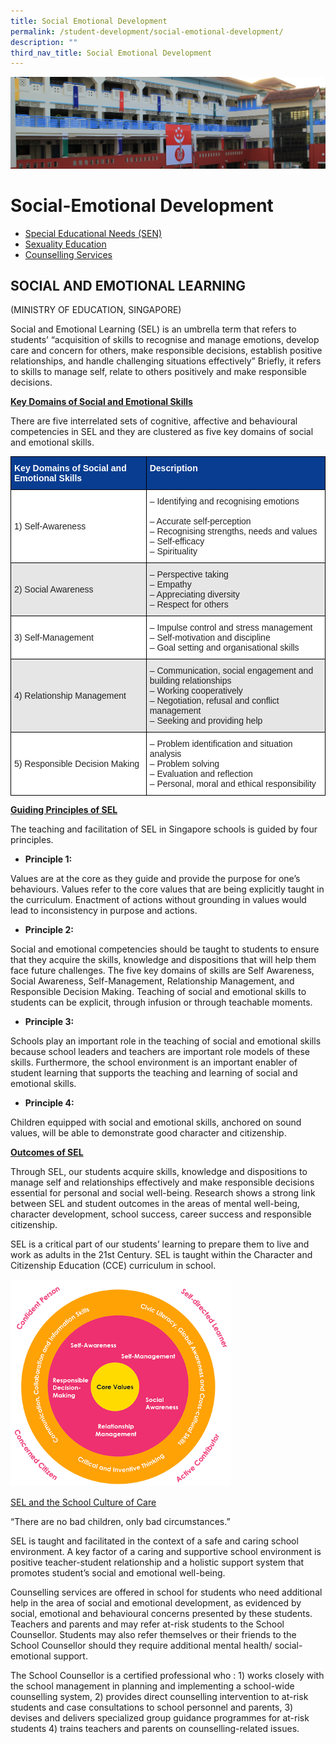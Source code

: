 ```yaml
---
title: Social Emotional Development
permalink: /student-development/social-emotional-development/
description: ""
third_nav_title: Social Emotional Development
---
```

![](/images/Departments/pagebanner1%20(1).jpg)

Social-Emotional Development
============================

*   [Special Educational Needs (SEN)](https://staging.d33coz43hxnqna.amplifyapp.com/student-development/social-emotional-development/special-needs/)
*   [Sexuality Education](https://staging.d33coz43hxnqna.amplifyapp.com/student-development/social-emotional-development/sexuality-education/)
*   [Counselling Services](https://staging.d33coz43hxnqna.amplifyapp.com/student-development/social-emotional-development/counselling-services/)

SOCIAL AND EMOTIONAL LEARNING
-----------------------------

 (MINISTRY OF EDUCATION, SINGAPORE)

Social and Emotional Learning (SEL) is an umbrella term that refers to students’ “acquisition of skills to recognise and manage emotions, develop care and concern for others, make responsible decisions, establish positive relationships, and handle challenging situations effectively” Briefly, it refers to skills to manage self, relate to others positively and make responsible decisions.

**<u>Key Domains of Social and Emotional Skills</u>**

There are five interrelated sets of cognitive, affective and behavioural competencies in SEL and they are clustered as five key domains of social and emotional skills.


<table style="border-collapse:collapse;border-spacing:0" class="tg"><thead><tr><th style="background-color:#093D91;border-color:black;border-style:solid;border-width:1px;color:#FFF;font-family:Arial, sans-serif;font-size:14px;font-weight:bold;overflow:hidden;padding:10px 5px;text-align:left;vertical-align:top;word-break:normal"><span style="font-weight:bold">Key Domains of Social and Emotional Skills</span></th><th style="background-color:#093D91;border-color:black;border-style:solid;border-width:1px;color:#FFF;font-family:Arial, sans-serif;font-size:14px;font-weight:bold;overflow:hidden;padding:10px 5px;text-align:left;vertical-align:top;word-break:normal"><span style="font-weight:bold">Description</span></th></tr></thead><tbody><tr><td style="background-color:#FFF;border-color:black;border-style:solid;border-width:1px;color:#222;font-family:Arial, sans-serif;font-size:14px;overflow:hidden;padding:10px 5px;text-align:left;vertical-align:middle;word-break:normal">1)     Self-Awareness</td><td style="background-color:#FFF;border-color:black;border-style:solid;border-width:1px;color:#222;font-family:Arial, sans-serif;font-size:14px;overflow:hidden;padding:10px 5px;text-align:left;vertical-align:middle;word-break:normal">– Identifying and recognising emotions<br><br>– Accurate self-perception<br>– Recognising strengths, needs and values<br>– Self-efficacy<br>– Spirituality</td></tr><tr><td style="background-color:#E6E6E6;border-color:black;border-style:solid;border-width:1px;color:#222;font-family:Arial, sans-serif;font-size:14px;overflow:hidden;padding:10px 5px;text-align:left;vertical-align:middle;word-break:normal">2)     Social Awareness</td><td style="background-color:#E6E6E6;border-color:black;border-style:solid;border-width:1px;color:#222;font-family:Arial, sans-serif;font-size:14px;overflow:hidden;padding:10px 5px;text-align:left;vertical-align:middle;word-break:normal">– Perspective taking<br>– Empathy<br>– Appreciating diversity<br>– Respect for others</td></tr><tr><td style="background-color:#FFF;border-color:black;border-style:solid;border-width:1px;color:#222;font-family:Arial, sans-serif;font-size:14px;overflow:hidden;padding:10px 5px;text-align:left;vertical-align:middle;word-break:normal">3)     Self-Management</td><td style="background-color:#FFF;border-color:black;border-style:solid;border-width:1px;color:#222;font-family:Arial, sans-serif;font-size:14px;overflow:hidden;padding:10px 5px;text-align:left;vertical-align:middle;word-break:normal">– Impulse control and stress management<br>– Self-motivation and discipline<br>– Goal setting and organisational skills</td></tr><tr><td style="background-color:#E6E6E6;border-color:black;border-style:solid;border-width:1px;color:#222;font-family:Arial, sans-serif;font-size:14px;overflow:hidden;padding:10px 5px;text-align:left;vertical-align:middle;word-break:normal">4)     Relationship Management</td><td style="background-color:#E6E6E6;border-color:black;border-style:solid;border-width:1px;color:#222;font-family:Arial, sans-serif;font-size:14px;overflow:hidden;padding:10px 5px;text-align:left;vertical-align:middle;word-break:normal">– Communication, social engagement and building relationships<br>– Working cooperatively<br>– Negotiation, refusal and conflict management<br>– Seeking and providing help</td></tr><tr><td style="background-color:#FFF;border-color:black;border-style:solid;border-width:1px;color:#222;font-family:Arial, sans-serif;font-size:14px;overflow:hidden;padding:10px 5px;text-align:left;vertical-align:middle;word-break:normal">5)     Responsible Decision Making</td><td style="background-color:#FFF;border-color:black;border-style:solid;border-width:1px;color:#222;font-family:Arial, sans-serif;font-size:14px;overflow:hidden;padding:10px 5px;text-align:left;vertical-align:middle;word-break:normal">– Problem identification and situation analysis<br>– Problem solving<br>– Evaluation and reflection<br>– Personal, moral and ethical responsibility</td></tr></tbody></table>



**<u>Guiding Principles of SEL</u>**

The teaching and facilitation of SEL in Singapore schools is guided by four principles.

*   **Principle 1:**

Values are at the core as they guide and provide the purpose for one’s behaviours. Values refer to the core values that are being explicitly taught in the curriculum. Enactment of actions without grounding in values would lead to inconsistency in purpose and actions.

*   **Principle 2:**

Social and emotional competencies should be taught to students to ensure that they acquire the skills, knowledge and dispositions that will help them face future challenges. The five key domains of skills are Self Awareness, Social Awareness, Self-Management, Relationship Management, and Responsible Decision Making. Teaching of social and emotional skills to students can be explicit, through infusion or through teachable moments.

*   **Principle 3:**

Schools play an important role in the teaching of social and emotional skills because school leaders and teachers are important role models of these skills. Furthermore, the school environment is an important enabler of student learning that supports the teaching and learning of social and emotional skills.

*   **Principle 4:**

Children equipped with social and emotional skills, anchored on sound values, will be able to demonstrate good character and citizenship.

**<u>Outcomes of SEL</u>**

Through SEL, our students acquire skills, knowledge and dispositions to manage self and relationships effectively and make responsible decisions essential for personal and social well-being. Research shows a strong link between SEL and student outcomes in the areas of mental well-being, character development, school success, career success and responsible citizenship.

SEL is a critical part of our students’ learning to prepare them to live and work as adults in the 21st Century. SEL is taught within the Character and Citizenship Education (CCE) curriculum in school.



<img src="/images/Departments/CCE.png"  
     style="width:70%">



<u>SEL and the School Culture of Care</u>

“There are no bad children, only bad circumstances.”

SEL is taught and facilitated in the context of a safe and caring school environment. A key factor of a caring and supportive school environment is positive teacher-student relationship and a holistic support system that promotes student’s social and emotional well-being.

Counselling services are offered in school for students who need additional help in the area of social and emotional development, as evidenced by social, emotional and behavioural concerns presented by these students. Teachers and parents and may refer at-risk students to the School Counsellor. Students may also refer themselves or their friends to the School Counsellor should they require additional mental health/ social-emotional support.

The School Counsellor is a certified professional who : 1) works closely with the school management in planning and implementing a school-wide counselling system, 2) provides direct counselling intervention to at-risk students and case consultations to school personnel and parents, 3) devises and delivers specialized group guidance programmes for at-risk students 4) trains teachers and parents on counselling-related issues.